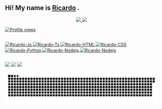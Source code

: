 ## Hi! My name is [Ricardo](https://www.linkedin.com/in/rgiacobbofilho/) .
<div align="center">
  <a href="https://github.com/rgiacobbo">
  <img height="180em" src="https://github-readme-stats.vercel.app/api?username=rgiacobbo&show_icons=true&theme=tokyonight&include_all_commits=true&count_private=true"/>
  <img height="180em" src="https://github-readme-stats.vercel.app/api/top-langs/?username=rgiacobbo&layout=compact&langs_count=7&theme=tokyonight"/>
</div>
  <p align="left"> <img src="https://komarev.com/ghpvc/?username=rgiacobbo&color=yellow" alt="Profile views" /> </p>
<div style="display: inline_block"><br>
  <img align="center" alt="Ricardo-Js" src="https://img.shields.io/badge/JavaScript-F7DF1E?style=for-the-badge&logo=javascript&logoColor=black">
  <img align="center" alt="Ricardo-Ts" src="https://img.shields.io/badge/TypeScript-007ACC?style=for-the-badge&logo=typescript&logoColor=whiteg">
  <img align="center" alt="Ricardo-HTML" src="https://img.shields.io/badge/HTML5-E34F26?style=for-the-badge&logo=html5&logoColor=white">
  <img align="center" alt="Ricardo-CSS" src="https://img.shields.io/badge/CSS3-1572B6?style=for-the-badge&logo=css3&logoColor=white">
  <img align="center" alt="Ricardo-Python" src="https://img.shields.io/badge/Python-14354C?style=for-the-badge&logo=python&logoColor=white">
  <img align="center" alt="Ricardo-Nodejs" src="https://img.shields.io/badge/Node.js-43853D?style=for-the-badge&logo=node.js&logoColor=white">
  <img align="center" alt="Ricardo-Nodejs" src="https://img.shields.io/badge/Prisma-3982CE?style=for-the-badge&logo=Prisma&logoColor=white">
 


</div>
 

  ##
 
<div> 
  <a href="https://www.instagram.com/ricardo_gbb/" target="_blank"><img src="https://img.shields.io/badge/-Instagram-%23E4405F?style=for-the-badge&logo=instagram&logoColor=white" target="_blank"></a> 
  <a href = "mailto:rgiacobbofilho@gmail.com"><img src="https://img.shields.io/badge/-Gmail-%23333?style=for-the-badge&logo=gmail&logoColor=white" target="_blank"></a>
  <a href="https://www.linkedin.com/in/rgiacobbo/" target="_blank"><img src="https://img.shields.io/badge/-LinkedIn-%230077B5?style=for-the-badge&logo=linkedin&logoColor=white" target="_blank"></a> 
 
  ![Snake animation](https://github.com/rgiacobbo/rgiacobbo/blob/output/github-contribution-grid-snake.svg)
 
</div>
